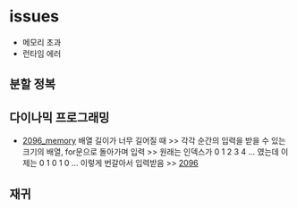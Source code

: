 # issues
- 메모리 초과
- 런타임 에러

## 분할 정복
## 다이나믹 프로그래밍
  - [2096_memory](https://github.com/rbdus0715/algorithm/blob/main/boj/dynamic_programming/2096_memory.cpp) 배열 길이가 너무 길어질 때 >> 각각 순간의 입력을 받을 수 있는 크기의 배열, for문으로 돌아가며 입력 >> 원래는 인덱스가 0 1 2 3 4 ... 였는데 이제는 0 1 0 1 0 ... 이렇게 번갈아서 입력받음 >> [2096](https://github.com/rbdus0715/algorithm/blob/main/boj/dynamic_programming/2096.cpp)
## 재귀
